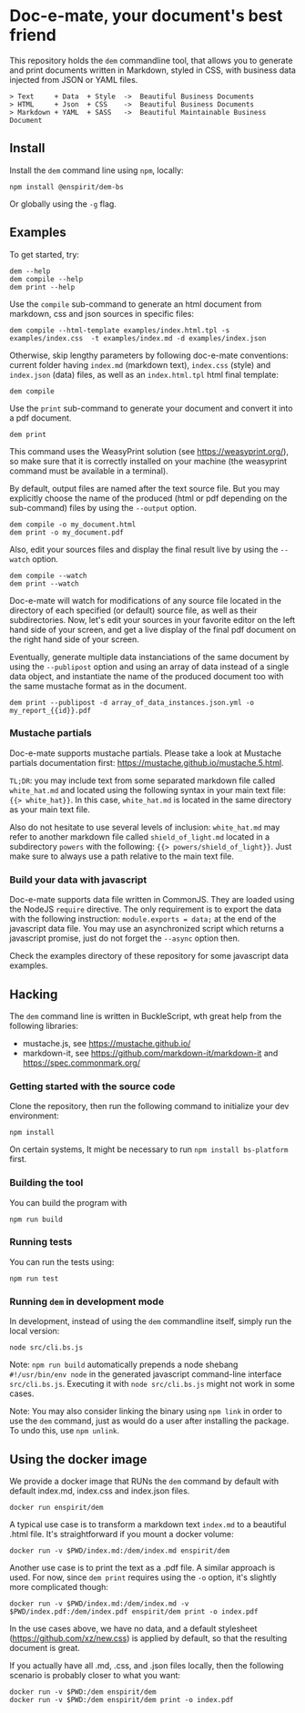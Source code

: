 # Doc-e-mate, your document's best friend

This repository holds the `dem` commandline tool, that allows you to generate
and print documents written in Markdown, styled in CSS, with business data
injected from JSON or YAML files.

```
> Text     + Data  + Style  ->  Beautiful Business Documents
> HTML     + Json  + CSS    ->  Beautiful Business Documents
> Markdown + YAML  + SASS   ->  Beautiful Maintainable Business Document
```

## Install

Install the `dem` command line using `npm`, locally:

```
npm install @enspirit/dem-bs
```

Or globally using the `-g` flag.

## Examples

To get started, try:

```
dem --help
dem compile --help
dem print --help
```

Use the `compile` sub-command to generate an html document from markdown, css and
json sources in specific files:

```
dem compile --html-template examples/index.html.tpl -s examples/index.css  -t examples/index.md -d examples/index.json
```

Otherwise, skip lengthy parameters by following doc-e-mate conventions: current
folder having `index.md` (markdown text), `index.css` (style) and `index.json`
(data) files, as well as an `index.html.tpl` html final template:

```
dem compile
```

Use the `print` sub-command to generate your document and convert it into a
pdf document.

```
dem print
```

This command uses the WeasyPrint solution (see https://weasyprint.org/), so
make sure that it is correctly installed on your machine (the weasyprint command
must be available in a terminal).

By default, output files are named after the text source file. But you may
explicitly choose the name of the produced (html or pdf depending on the
sub-command) files by using the `--output` option.

```
dem compile -o my_document.html
dem print -o my_document.pdf
```

Also, edit your sources files and display the final result live by using
the `--watch` option.

```
dem compile --watch
dem print --watch
```

Doc-e-mate will watch for modifications of any source file located in the
directory of each specified (or default) source file, as well as their
subdirectories. Now, let's edit your sources in your favorite editor on the left
hand side of your screen, and get a live display of the final pdf document on
the right hand side of your screen.

Eventually, generate multiple data instanciations of the same document by using
the `--publipost` option and using an array of data instead of a single data
object, and instantiate the name of the produced document too with the same
mustache format as in the document.

```
dem print --publipost -d array_of_data_instances.json.yml -o my_report_{{id}}.pdf
```

### Mustache partials

Doc-e-mate supports mustache partials. Please take a look at Mustache partials documentation first: https://mustache.github.io/mustache.5.html.

`TL;DR`: you may include text from some separated markdown file called `white_hat.md` and located using the following syntax in your main text file: `{{> white_hat}}`. In this case, `white_hat.md` is located in the same directory as your main text file.

Also do not hesitate to use several levels of inclusion: `white_hat.md` may refer to another markdown file called `shield_of_light.md` located in a subdirectory `powers` with the following: `{{> powers/shield_of_light}}`. Just make sure to always use a path relative to the main text file.

### Build your data with javascript

Doc-e-mate supports data file written in CommonJS. They are loaded using the
NodeJS `require` directive. The only requirement is to export the data with the
following instruction: `module.exports = data;` at the end of the javascript
data file. You may use an asynchronized script which returns a javascript
promise, just do not forget the `--async` option then.

Check the examples directory of these repository for some javascript data
examples.

## Hacking

The `dem` command line is written in BuckleScript, wth great help from the
following libraries:
* mustache.js, see https://mustache.github.io/
* markdown-it, see https://github.com/markdown-it/markdown-it and https://spec.commonmark.org/

### Getting started with the source code

Clone the repository, then run the following command to initialize your dev
environment:

```
npm install
```

On certain systems, It might be necessary to run `npm install bs-platform`
first.

### Building the tool

You can build the program with

```
npm run build
```

### Running tests

You can run the tests using:

```
npm run test
```

### Running `dem` in development mode

In development, instead of using the `dem` commandline itself, simply run the
local version:

```
node src/cli.bs.js
```

Note: `npm run build` automatically prepends a node shebang `#!/usr/bin/env node`
in the generated javascript command-line interface `src/cli.bs.js`. Executing it
with `node src/cli.bs.js` might not work in some cases.

Note: You may also consider linking the binary using `npm link` in order to use
the `dem` command, just as would do a user after installing the package. To undo
this, use `npm unlink`.

## Using the docker image

We provide a docker image that RUNs the `dem` command by default with
default index.md, index.css and index.json files.

```
docker run enspirit/dem
```

A typical use case is to transform a markdown text `index.md` to a beautiful
.html file. It's straightforward if you mount a docker volume:

```
docker run -v $PWD/index.md:/dem/index.md enspirit/dem
```

Another use case is to print the text as a .pdf file. A similar approach is
used. For now, since `dem print` requires using the `-o` option, it's slightly
more complicated though:

```
docker run -v $PWD/index.md:/dem/index.md -v $PWD/index.pdf:/dem/index.pdf enspirit/dem print -o index.pdf
```

In the use cases above, we have no data, and a default stylesheet
(https://github.com/xz/new.css) is applied by default, so that the resulting
document is great.

If you actually have all .md, .css, and .json files locally, then the following
scenario is probably closer to what you want:

```
docker run -v $PWD:/dem enspirit/dem
docker run -v $PWD:/dem enspirit/dem print -o index.pdf
```
